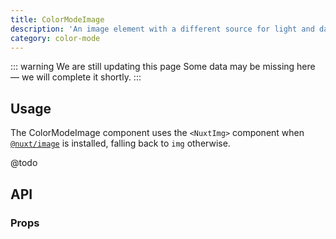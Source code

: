```yaml
---
title: ColorModeImage
description: 'An image element with a different source for light and dark mode.'
category: color-mode
---
```


::: warning We are still updating this page
Some data may be missing here — we will complete it shortly.
:::

## Usage

The ColorModeImage component uses the `<NuxtImg>` component when [`@nuxt/image`](https://github.com/nuxt/image) is installed, falling back to `img` otherwise.

@todo

## API

### Props

<ComponentProps component="ColorModeImage" />
